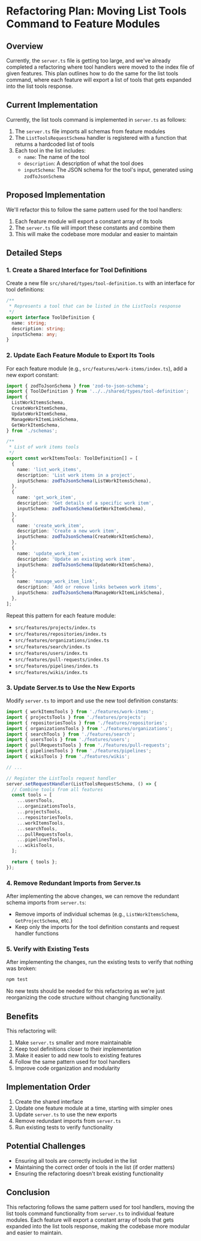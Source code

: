 # Refactoring Plan: Moving List Tools Command to Feature Modules

## Overview

Currently, the `server.ts` file is getting too large, and we've already completed a refactoring where tool handlers were moved to the index file of given features. This plan outlines how to do the same for the list tools command, where each feature will export a list of tools that gets expanded into the list tools response.

## Current Implementation

Currently, the list tools command is implemented in `server.ts` as follows:

1. The `server.ts` file imports all schemas from feature modules
2. The `ListToolsRequestSchema` handler is registered with a function that returns a hardcoded list of tools
3. Each tool in the list includes:
   - `name`: The name of the tool
   - `description`: A description of what the tool does
   - `inputSchema`: The JSON schema for the tool's input, generated using `zodToJsonSchema`

## Proposed Implementation

We'll refactor this to follow the same pattern used for the tool handlers:

1. Each feature module will export a constant array of its tools
2. The `server.ts` file will import these constants and combine them
3. This will make the codebase more modular and easier to maintain

## Detailed Steps

### 1. Create a Shared Interface for Tool Definitions

Create a new file `src/shared/types/tool-definition.ts` with an interface for tool definitions:

```typescript
/**
 * Represents a tool that can be listed in the ListTools response
 */
export interface ToolDefinition {
  name: string;
  description: string;
  inputSchema: any;
}
```

### 2. Update Each Feature Module to Export Its Tools

For each feature module (e.g., `src/features/work-items/index.ts`), add a new export constant:

```typescript
import { zodToJsonSchema } from 'zod-to-json-schema';
import { ToolDefinition } from '../../shared/types/tool-definition';
import {
  ListWorkItemsSchema,
  CreateWorkItemSchema,
  UpdateWorkItemSchema,
  ManageWorkItemLinkSchema,
  GetWorkItemSchema,
} from './schemas';

/**
 * List of work items tools
 */
export const workItemsTools: ToolDefinition[] = [
  {
    name: 'list_work_items',
    description: 'List work items in a project',
    inputSchema: zodToJsonSchema(ListWorkItemsSchema),
  },
  {
    name: 'get_work_item',
    description: 'Get details of a specific work item',
    inputSchema: zodToJsonSchema(GetWorkItemSchema),
  },
  {
    name: 'create_work_item',
    description: 'Create a new work item',
    inputSchema: zodToJsonSchema(CreateWorkItemSchema),
  },
  {
    name: 'update_work_item',
    description: 'Update an existing work item',
    inputSchema: zodToJsonSchema(UpdateWorkItemSchema),
  },
  {
    name: 'manage_work_item_link',
    description: 'Add or remove links between work items',
    inputSchema: zodToJsonSchema(ManageWorkItemLinkSchema),
  },
];
```

Repeat this pattern for each feature module:
- `src/features/projects/index.ts`
- `src/features/repositories/index.ts`
- `src/features/organizations/index.ts`
- `src/features/search/index.ts`
- `src/features/users/index.ts`
- `src/features/pull-requests/index.ts`
- `src/features/pipelines/index.ts`
- `src/features/wikis/index.ts`

### 3. Update Server.ts to Use the New Exports

Modify `server.ts` to import and use the new tool definition constants:

```typescript
import { workItemsTools } from './features/work-items';
import { projectsTools } from './features/projects';
import { repositoriesTools } from './features/repositories';
import { organizationsTools } from './features/organizations';
import { searchTools } from './features/search';
import { usersTools } from './features/users';
import { pullRequestsTools } from './features/pull-requests';
import { pipelinesTools } from './features/pipelines';
import { wikisTools } from './features/wikis';

// ...

// Register the ListTools request handler
server.setRequestHandler(ListToolsRequestSchema, () => {
  // Combine tools from all features
  const tools = [
    ...usersTools,
    ...organizationsTools,
    ...projectsTools,
    ...repositoriesTools,
    ...workItemsTools,
    ...searchTools,
    ...pullRequestsTools,
    ...pipelinesTools,
    ...wikisTools,
  ];

  return { tools };
});
```

### 4. Remove Redundant Imports from Server.ts

After implementing the above changes, we can remove the redundant schema imports from `server.ts`:

- Remove imports of individual schemas (e.g., `ListWorkItemsSchema`, `GetProjectSchema`, etc.)
- Keep only the imports for the tool definition constants and request handler functions

### 5. Verify with Existing Tests

After implementing the changes, run the existing tests to verify that nothing was broken:

```bash
npm test
```

No new tests should be needed for this refactoring as we're just reorganizing the code structure without changing functionality.

## Benefits

This refactoring will:

1. Make `server.ts` smaller and more maintainable
2. Keep tool definitions closer to their implementation
3. Make it easier to add new tools to existing features
4. Follow the same pattern used for tool handlers
5. Improve code organization and modularity

## Implementation Order

1. Create the shared interface
2. Update one feature module at a time, starting with simpler ones
3. Update `server.ts` to use the new exports
4. Remove redundant imports from `server.ts`
5. Run existing tests to verify functionality

## Potential Challenges

- Ensuring all tools are correctly included in the list
- Maintaining the correct order of tools in the list (if order matters)
- Ensuring the refactoring doesn't break existing functionality

## Conclusion

This refactoring follows the same pattern used for tool handlers, moving the list tools command functionality from `server.ts` to individual feature modules. Each feature will export a constant array of tools that gets expanded into the list tools response, making the codebase more modular and easier to maintain.
